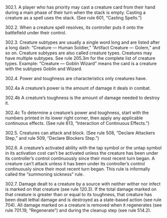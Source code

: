 302.1. A player who has priority may cast a creature card from their hand during a main phase of their turn when the stack is empty. Casting a creature as a spell uses the stack. (See rule 601, “Casting Spells.”)

302.2. When a creature spell resolves, its controller puts it onto the battlefield under their control.

302.3. Creature subtypes are usually a single word long and are listed after a long dash: “Creature — Human Soldier,” “Artifact Creature — Golem,” and so on. Creature subtypes are also called creature types. Creatures may have multiple subtypes. See rule 205.3m for the complete list of creature types.
Example: “Creature — Goblin Wizard” means the card is a creature with the subtypes Goblin and Wizard.

302.4. Power and toughness are characteristics only creatures have.

302.4a A creature’s power is the amount of damage it deals in combat.

302.4b A creature’s toughness is the amount of damage needed to destroy it.

302.4c To determine a creature’s power and toughness, start with the numbers printed in its lower right corner, then apply any applicable continuous effects. (See rule 613, “Interaction of Continuous Effects.”)

302.5. Creatures can attack and block. (See rule 508, “Declare Attackers Step,” and rule 509, “Declare Blockers Step.”)

302.6. A creature’s activated ability with the tap symbol or the untap symbol in its activation cost can’t be activated unless the creature has been under its controller’s control continuously since their most recent turn began. A creature can’t attack unless it has been under its controller’s control continuously since their most recent turn began. This rule is informally called the “summoning sickness” rule.

302.7. Damage dealt to a creature by a source with neither wither nor infect is marked on that creature (see rule 120.3). If the total damage marked on that creature is greater than or equal to its toughness, that creature has been dealt lethal damage and is destroyed as a state-based action (see rule 704). All damage marked on a creature is removed when it regenerates (see rule 701.19, “Regenerate”) and during the cleanup step (see rule 514.2).